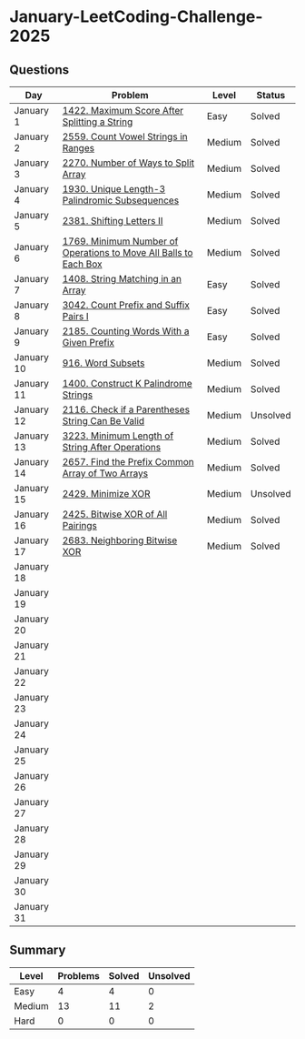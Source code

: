# January-LeetCoding-Challenge-2025

## Questions
| Day | Problem | Level | Status |
| --- | --- | --- | --- |
| January 1  | [1422. Maximum Score After Splitting a String](https://leetcode.com/problems/maximum-score-after-splitting-a-string/) | Easy | Solved |
| January 2  | [2559. Count Vowel Strings in Ranges](https://leetcode.com/problems/count-vowel-strings-in-ranges/) | Medium | Solved |
| January 3  | [2270. Number of Ways to Split Array](https://leetcode.com/problems/number-of-ways-to-split-array/) | Medium | Solved |
| January 4  | [1930. Unique Length-3 Palindromic Subsequences](https://leetcode.com/problems/unique-length-3-palindromic-subsequences/) | Medium | Solved |
| January 5  | [2381. Shifting Letters II](https://leetcode.com/problems/shifting-letters-ii/) | Medium | Solved |
| January 6  | [1769. Minimum Number of Operations to Move All Balls to Each Box](https://leetcode.com/problems/minimum-number-of-operations-to-move-all-balls-to-each-box/) | Medium | Solved |
| January 7  | [1408. String Matching in an Array](https://leetcode.com/problems/string-matching-in-an-array/) | Easy | Solved |
| January 8  | [3042. Count Prefix and Suffix Pairs I](https://leetcode.com/problems/count-prefix-and-suffix-pairs-i/) | Easy | Solved |
| January 9  | [2185. Counting Words With a Given Prefix](https://leetcode.com/problems/counting-words-with-a-given-prefix/) | Easy | Solved |
| January 10 | [916. Word Subsets](https://leetcode.com/problems/word-subsets/) | Medium | Solved |
| January 11 | [1400. Construct K Palindrome Strings](https://leetcode.com/problems/construct-k-palindrome-strings/) | Medium | Solved |
| January 12 | [2116. Check if a Parentheses String Can Be Valid](https://leetcode.com/problems/check-if-a-parentheses-string-can-be-valid/) | Medium | Unsolved |
| January 13 | [3223. Minimum Length of String After Operations](https://leetcode.com/problems/minimum-length-of-string-after-operations/) | Medium | Solved |
| January 14 | [2657. Find the Prefix Common Array of Two Arrays](https://leetcode.com/problems/find-the-prefix-common-array-of-two-arrays/) | Medium | Solved |
| January 15 | [2429. Minimize XOR](https://leetcode.com/problems/minimize-xor/) | Medium | Unsolved |
| January 16 | [2425. Bitwise XOR of All Pairings](https://leetcode.com/problems/bitwise-xor-of-all-pairings/) | Medium | Solved |
| January 17 | [2683. Neighboring Bitwise XOR](https://leetcode.com/problems/neighboring-bitwise-xor/) | Medium | Solved |
| January 18 | []() |  |  |
| January 19 | []() |  |  |
| January 20 | []() |  |  |
| January 21 | []() |  |  |
| January 22 | []() |  |  |
| January 23 | []() |  |  |
| January 24 | []() |  |  |
| January 25 | []() |  |  |
| January 26 | []() |  |  |
| January 27 | []() |  |  |
| January 28 | []() |  |  |
| January 29 | []() |  |  |
| January 30 | []() |  |  |
| January 31 | []() |  |  |


## Summary
| Level  | Problems | Solved | Unsolved |
| ---    | --- | --- | --- |
| Easy   | 4 | 4 | 0 |
| Medium | 13 | 11 | 2 |
| Hard   | 0 | 0 | 0 |
